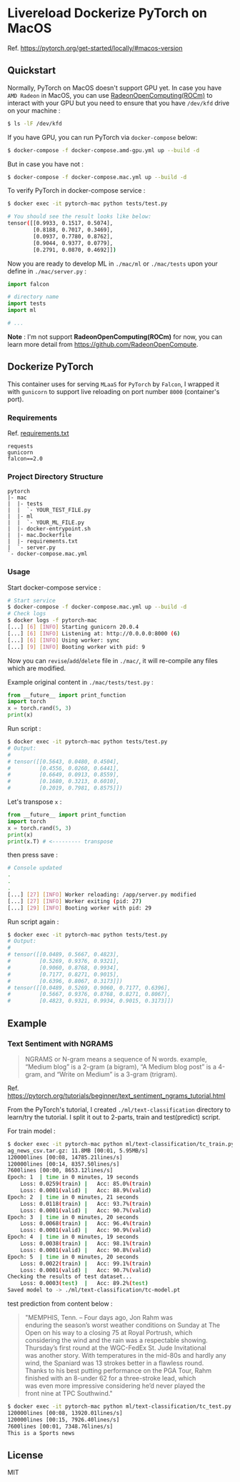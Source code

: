 # **Livereload Dockerize PyTorch on MacOS**
Ref. https://pytorch.org/get-started/locally/#macos-version

## **Quickstart**

Normally, PyTorch on MacOS doesn't support GPU yet. In case you have `AMD Radeon` in MacOS, you can use [RadeonOpenComputing(ROCm)](https://github.com/RadeonOpenCompute) to interact with your GPU but you need to ensure that you have `/dev/kfd` drive on your machine :

```bash
$ ls -lF /dev/kfd
```

If you have GPU, you can run PyTorch via `docker-compose` below:

```bash
$ docker-compose -f docker-compose.amd-gpu.yml up --build -d
```

But in case you have not :

```bash
$ docker-compose -f docker-compose.mac.yml up --build -d
```

To verify PyTorch in docker-compose service :

```bash
$ docker exec -it pytorch-mac python tests/test.py

# You should see the result looks like below:
tensor([[0.9933, 0.1517, 0.5074],
        [0.8188, 0.7017, 0.3469],
        [0.0937, 0.7780, 0.8762],
        [0.9044, 0.9377, 0.0779],
        [0.2791, 0.0870, 0.4692]])
```

Now you are ready to develop ML in `./mac/ml` or  `./mac/tests` upon your define in `./mac/server.py` :

```python
import falcon

# directory name
import tests
import ml

# ...
```

**Note** : I'm not support **RadeonOpenComputing(ROCm)** for now, you can learn more detail from https://github.com/RadeonOpenCompute.

## **Dockerize PyTorch**

This container uses for serving `MLaaS` for `PyTorch` by `Falcon`, I wrapped it with `gunicorn` to support live reloading on port number `8000` (container's port).

### Requirements
Ref. [requirements.txt](./mac/requirements.txt)

```text
requests
gunicorn
falcon==2.0
```

### **Project Directory Structure**

```
pytorch
|- mac
|  |- tests
|  |  `- YOUR_TEST_FILE.py
|  |- ml
|  |  `- YOUR_ML_FILE.py
|  |- docker-entrypoint.sh
|  |- mac.Dockerfile
|  |- requirements.txt
|  `- server.py
`- docker-compose.mac.yml
```

### **Usage**

Start docker-compose service :

```bash
# Start service
$ docker-compose -f docker-compose.mac.yml up --build -d
# Check logs
$ docker logs -f pytorch-mac
[...] [6] [INFO] Starting gunicorn 20.0.4
[...] [6] [INFO] Listening at: http://0.0.0.0:8000 (6)
[...] [6] [INFO] Using worker: sync
[...] [9] [INFO] Booting worker with pid: 9
```

Now you can `revise`/`add`/`delete` file in `./mac/`, it will re-compile any files which are modified.

Example original content in `./mac/tests/test.py` :

```python
from __future__ import print_function
import torch
x = torch.rand(5, 3)
print(x)
```

Run script :

```bash
$ docker exec -it pytorch-mac python tests/test.py
# Output:
#
# tensor([[0.5643, 0.0480, 0.4504],
#         [0.4556, 0.0260, 0.6441],
#         [0.6649, 0.0913, 0.8559],
#         [0.1680, 0.3213, 0.6010],
#         [0.2019, 0.7981, 0.8575]])
```

Let's transpose `x` :

```python
from __future__ import print_function
import torch
x = torch.rand(5, 3)
print(x)
print(x.T) # <--------- transpose
```

then press save :

```bash
# Console updated
.
.
.
[...] [27] [INFO] Worker reloading: /app/server.py modified
[...] [27] [INFO] Worker exiting (pid: 27)
[...] [29] [INFO] Booting worker with pid: 29
```

Run script again :

```bash
$ docker exec -it pytorch-mac python tests/test.py
# Output:
#
# tensor([[0.0489, 0.5667, 0.4823],
#         [0.5269, 0.9376, 0.9321],
#         [0.9060, 0.8768, 0.9934],
#         [0.7177, 0.8271, 0.9015],
#         [0.6396, 0.8067, 0.3173]])
# tensor([[0.0489, 0.5269, 0.9060, 0.7177, 0.6396],
#         [0.5667, 0.9376, 0.8768, 0.8271, 0.8067],
#         [0.4823, 0.9321, 0.9934, 0.9015, 0.3173]])
```

## **Example**

### **Text Sentiment with NGRAMS**

> NGRAMS or N-gram means a sequence of N words. example, “Medium blog” is a 2-gram (a bigram), “A Medium blog post” is a 4-gram, and “Write on Medium” is a 3-gram (trigram).

Ref. https://pytorch.org/tutorials/beginner/text_sentiment_ngrams_tutorial.html

From the PyTorch's tutorial, I created `./ml/text-classification` directory to learn/try the tutorial. I split it out to 2-parts, train and test(predict) script. 

For train model :

```bash
$ docker exec -it pytorch-mac python ml/text-classification/tc_train.py
ag_news_csv.tar.gz: 11.8MB [00:01, 5.95MB/s]
120000lines [00:08, 14785.21lines/s]
120000lines [00:14, 8357.50lines/s]
7600lines [00:00, 8653.12lines/s]
Epoch: 1  | time in 0 minutes, 19 seconds
	Loss: 0.0259(train)	|	Acc: 85.0%(train)
	Loss: 0.0001(valid)	|	Acc: 88.9%(valid)
Epoch: 2  | time in 0 minutes, 21 seconds
	Loss: 0.0118(train)	|	Acc: 93.7%(train)
	Loss: 0.0001(valid)	|	Acc: 90.7%(valid)
Epoch: 3  | time in 0 minutes, 20 seconds
	Loss: 0.0068(train)	|	Acc: 96.4%(train)
	Loss: 0.0001(valid)	|	Acc: 90.9%(valid)
Epoch: 4  | time in 0 minutes, 19 seconds
	Loss: 0.0038(train)	|	Acc: 98.1%(train)
	Loss: 0.0001(valid)	|	Acc: 90.8%(valid)
Epoch: 5  | time in 0 minutes, 20 seconds
	Loss: 0.0022(train)	|	Acc: 99.1%(train)
	Loss: 0.0001(valid)	|	Acc: 90.7%(valid)
Checking the results of test dataset...
	Loss: 0.0003(test)	|	Acc: 89.2%(test)
Saved model to -> ./ml/text-classification/tc-model.pt
```

test prediction from content below :

> "MEMPHIS, Tenn. – Four days ago, Jon Rahm was \
    enduring the season’s worst weather conditions on Sunday at The \
    Open on his way to a closing 75 at Royal Portrush, which \
    considering the wind and the rain was a respectable showing. \
    Thursday’s first round at the WGC-FedEx St. Jude Invitational \
    was another story. With temperatures in the mid-80s and hardly any \
    wind, the Spaniard was 13 strokes better in a flawless round. \
    Thanks to his best putting performance on the PGA Tour, Rahm \
    finished with an 8-under 62 for a three-stroke lead, which \
    was even more impressive considering he’d never played the \
    front nine at TPC Southwind."

```bash
$ docker exec -it pytorch-mac python ml/text-classification/tc_test.py
120000lines [00:08, 13920.01lines/s]
120000lines [00:15, 7926.40lines/s]
7600lines [00:01, 7348.76lines/s]
This is a Sports news
```

## **License**

MIT
